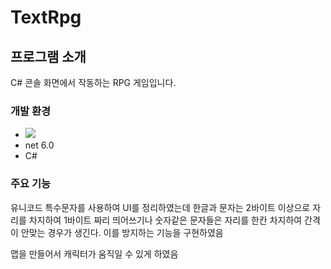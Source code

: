 # TextRpg


## 프로그램 소개
C# 콘솔 화면에서 작동하는 RPG 게임입니다.
<br>


### 개발 환경
- <a><img src="https://img.shields.io/badge/visualstudio-5C2D91?style=flat-square&logo=visualstudio&logoColor=white"/></a>
- net 6.0
- C#


### 주요 기능
유니코드 특수문자를 사용하여 UI를 정리하였는데 한글과 문자는 2바이트 이상으로 자리를 차지하여 1바이트 짜리 띄어쓰기나
숫자같은 문자들은 자리를 한칸 차지하여 간격이 안맞는 경우가 생긴다. 이를 방지하는 기능을 구현하였음

맵을 만들어서 캐릭터가 움직일 수 있게 하였음
